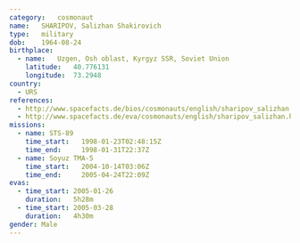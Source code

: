 ```yaml
---
category:	cosmonaut
name:	SHARIPOV, Salizhan Shakirovich 
type:	military
dob:	1964-08-24
birthplace:
  - name:	Uzgen, Osh oblast, Kyrgyz SSR, Soviet Union
    latitude:	40.776131
    longitude:	73.2948
country:
  - URS
references:
  - http://www.spacefacts.de/bios/cosmonauts/english/sharipov_salizhan.htm
  - http://www.spacefacts.de/eva/cosmonauts/english/sharipov_salizhan.htm
missions:
  - name: STS-89
    time_start:   1998-01-23T02:48:15Z
    time_end:     1998-01-31T22:37Z
  - name: Soyuz TMA-5
    time_start:   2004-10-14T03:06Z
    time_end:     2005-04-24T22:09Z
evas:
  - time_start: 2005-01-26
    duration:   5h28m
  - time_start: 2005-03-28
    duration:   4h30m
gender:	Male
---
```

